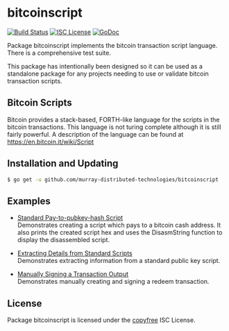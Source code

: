 bitcoinscript
========

[![Build Status](https://travis-ci.org/murray-distributed-technologies/bitcoinscript.png?branch=master)](https://travis-ci.org/murray-distributed-technologies/bitcoinscript)
[![ISC License](http://img.shields.io/badge/license-ISC-blue.svg)](http://copyfree.org)
[![GoDoc](https://godoc.org/github.com/murray-distributed-technologies/bitcoinscript?status.png)](http://godoc.org/github.com/murray-distributed-technologies/bitcoinscript)

Package bitcoinscript implements the bitcoin transaction script language.  There is
a comprehensive test suite.

This package has intentionally been designed so it can be used as a standalone
package for any projects needing to use or validate bitcoin transaction scripts.

## Bitcoin Scripts

Bitcoin provides a stack-based, FORTH-like language for the scripts in
the bitcoin transactions.  This language is not turing complete
although it is still fairly powerful.  A description of the language
can be found at https://en.bitcoin.it/wiki/Script

## Installation and Updating

```bash
$ go get -u github.com/murray-distributed-technologies/bitcoinscript
```

## Examples

* [Standard Pay-to-pubkey-hash Script](http://godoc.org/github.com/murray-distributed-technologies/bitcoinscript#example-PayToAddrScript)  
  Demonstrates creating a script which pays to a bitcoin cash address.  It also
  prints the created script hex and uses the DisasmString function to display
  the disassembled script.

* [Extracting Details from Standard Scripts](http://godoc.org/github.com/murray-distributed-technologies/bitcoinscript#example-ExtractPkScriptAddrs)  
  Demonstrates extracting information from a standard public key script.

* [Manually Signing a Transaction Output](http://godoc.org/github.com/murray-distributed-technologies/bitcoinscript#example-SignTxOutput)  
  Demonstrates manually creating and signing a redeem transaction.

## License

Package bitcoinscript is licensed under the [copyfree](http://copyfree.org) ISC
License.
